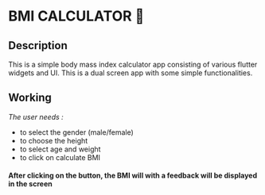 # BMI CALCULATOR 💪
## Description
This is a simple body mass index calculator app consisting of various flutter widgets and UI. This is a dual screen app with some simple functionalities.
## Working
*The user needs :*
* to select the gender (male/female)
* to choose the height
* to select age and weight
* to click on calculate BMI
#### After clicking on the button, the BMI will with a feedback will be displayed in the screen
